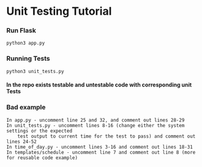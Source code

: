 # Unit Testing Tutorial
### Run Flask
```
python3 app.py
```

### Running Tests
```
python3 unit_tests.py
```

#### In the repo exists testable and untestable code with corresponding unit Tests

### Bad example

```
In app.py - uncomment line 25 and 32, and comment out lines 28-29
In unit_tests.py - uncomment lines 8-16 (change either the system settings or the expected
    test output to current time for the test to pass) and comment out lines 24-52
In time_of_day.py - uncomment lines 3-16 and comment out lines 18-31
In templates/schedule - uncomment line 7 and comment out line 8 (more for reusable code example)
```
